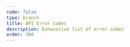 ```yaml
---
code: false
type: branch
title: API Error Codes
description: Exhaustive list of error codes
order: 300
---
```


